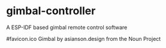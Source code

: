 # gimbal-controller
A ESP-IDF based gimbal remote control software


#favicon.ico 
Gimbal by asianson.design from the Noun Project
